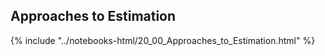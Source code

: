 Approaches to Estimation
------

{% include "../notebooks-html/20_00_Approaches_to_Estimation.html" %}
